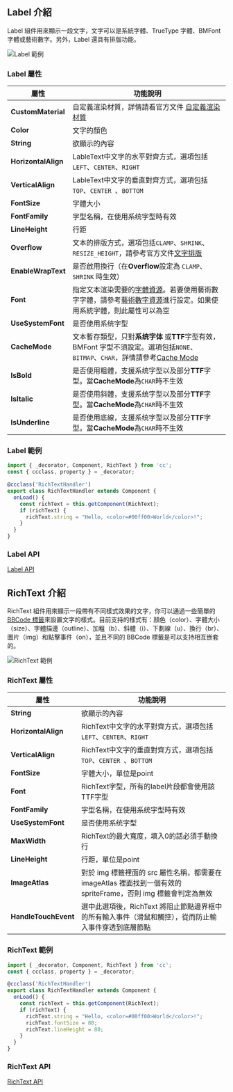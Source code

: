 ## **Label 介紹**

Label 組件用來顯示一段文字，文字可以是系統字體、TrueType 字體、BMFont 字體或藝術數字。另外，Label 還具有排版功能。

![Label 範例](https://docs.cocos.com/creator/3.6/manual/zh/ui-system/components/editor/label/label-property.png)

### **Label 屬性**

| 屬性   | 功能說明 |
| ------------------- | ------------------------------ |
|**CustomMaterial**| 自定義渲染材質，詳情請看官方文件 [自定義渲染材質](https://docs.cocos.com/creator/3.6/manual/zh/ui-system/components/engine/ui-material.html) |
|**Color**| 文字的顏色 |
|**String**| 欲顯示的內容 |
|**HorizontalAlign**| LableText中文字的水平對齊方式，選項包括`LEFT`、`CENTER`、`RIGHT` |
|**VerticalAlign**| LableText中文字的垂直對齊方式，選項包括`TOP`、`CENTER `、`BOTTOM` |
|**FontSize**| 字體大小 |
|**FontFamily**| 字型名稱，在使用系统字型時有效 |
|**LineHeight**| 行距 |
|**Overflow**| 文本的排版方式，選項包括`CLAMP`、`SHRINK`、`RESIZE_HEIGHT`，請參考官方文件[文字排版](https://docs.cocos.com/creator/3.6/manual/zh/ui-system/components/engine/label-layout.html) |
|**EnableWrapText**| 是否啟用換行（在**Overflow**設定為 `CLAMP`、`SHRINK` 時生效） |
|**Font**| 指定文本渲染需要的[字體資源](https://docs.cocos.com/creator/3.6/manual/zh/asset/font.html)。若要使用藝術數字字體，請參考[藝術數字資源](https://docs.cocos.com/creator/3.6/manual/zh/asset/label-atlas.html)進行設定。如果使用系統字體，則此屬性可以為空 |
|**UseSystemFont**| 是否使用系统字型 |
|**CacheMode**| 文本暫存類型，只對**系统字体** 或**TTF**字型有效，BMFont 字型不須設定。選項包括`NONE`、`BITMAP`、`CHAR`，詳情請參考[Cache Mode](https://docs.cocos.com/creator/3.6/manual/zh/ui-system/components/editor/label.html#%E6%96%87%E6%9C%AC%E7%BC%93%E5%AD%98%E7%B1%BB%E5%9E%8B%EF%BC%88cache-mode%EF%BC%89) |
|**IsBold**| 是否使用粗體，支援系统字型以及部分**TTF**字型。當**CacheMode**為`CHAR`時不生效 |
|**IsItalic**| 是否使用斜體，支援系统字型以及部分**TTF**字型。當**CacheMode**為`CHAR`時不生效 |
|**IsUnderline**| 是否使用底線，支援系统字型以及部分**TTF**字型。當**CacheMode**為`CHAR`時不生效 |

### **Label 範例**

```ts
import { _decorator, Component, RichText } from 'cc';
const { ccclass, property } = _decorator;

@ccclass('RichTextHandler')
export class RichTextHandler extends Component {
  onLoad() {
    const richText = this.getComponent(RichText);
    if (richText) {
      richText.string = "Hello, <color=#00ff00>World</color>!";
    }
  }
}
```

### **Label API**

[Label API](https://docs.cocos.com/creator/3.6/api/zh/class/Label)

## **RichText 介紹**

RichText 組件用來顯示一段帶有不同樣式效果的文字，你可以通過一些簡單的 [BBCode 標籤](https://docs.cocos.com/creator/3.6/manual/zh/ui-system/components/editor/richtext.html#bbcode-%E6%A0%87%E7%AD%BE%E6%A0%BC%E5%BC%8F)來設置文字的樣式。目前支持的樣式有：顏色（color）、字體大小（size）、字體描邊（outline）、加粗（b）、斜體（i）、下劃線（u）、換行（br）、圖片（img）和點擊事件（on），並且不同的 BBCode 標籤是可以支持相互嵌套的。

![RichText 範例](https://docs.cocos.com/creator/3.6/manual/zh/ui-system/components/editor/richText/richtext.png)

### **RichText 屬性**

| 屬性   | 功能說明 |
| ------------------- | ------------------------------ |
| **String** | 欲顯示的內容 |
| **HorizontalAlign** | RichText中文字的水平對齊方式，選項包括`LEFT`、`CENTER`、`RIGHT` |
| **VerticalAlign** | RichText中文字的垂直對齊方式，選項包括`TOP`、`CENTER `、`BOTTOM` |
|**FontSize**| 字體大小，單位是point |
|**Font**| RichText字型，所有的label片段都會使用該TTF字型 |
|**FontFamily**| 字型名稱，在使用系统字型時有效 |
|**UseSystemFont**| 是否使用系统字型 |
|**MaxWidth**| RichText的最大寬度，填入0的話必須手動換行 |
|**LineHeight**| 行距，單位是point |
|**ImageAtlas**| 對於 img 標籤裡面的 src 屬性名稱，都需要在 imageAtlas 裡面找到一個有效的 spriteFrame，否則 img 標籤會判定為無效 |
|**HandleTouchEvent**| 選中此選項後，RichText 將阻止節點邊界框中的所有輸入事件（滑鼠和觸控），從而防止輸入事件穿透到底層節點 |

### **RichText 範例**

```ts
import { _decorator, Component, RichText } from 'cc';
const { ccclass, property } = _decorator;

@ccclass('RichTextHandler')
export class RichTextHandler extends Component {
  onLoad() {
    const richText = this.getComponent(RichText);
    if (richText) {
      richText.string = "Hello, <color=#00ff00>World</color>!";
      richText.fontSize = 80;
      richText.lineHeight = 80;
    }
  }
}
```

### **RichText API**

[RichText API](https://docs.cocos.com/creator/3.6/api/zh/class/RichText)